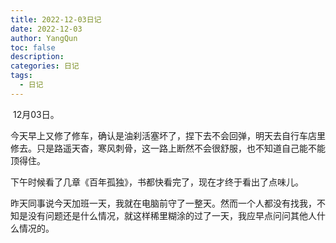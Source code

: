 ```yaml
---
title: 2022-12-03日记
date: 2022-12-03
author: YangQun
toc: false
description:
categories: 日记
tags:
  - 日记
---
```


​        12月03日。

​        今天早上又修了修车，确认是油刹活塞坏了，捏下去不会回弹，明天去自行车店里修去。只是路遥天杳，寒风刺骨，这一路上断然不会很舒服，也不知道自己能不能顶得住。

​        下午时候看了几章《百年孤独》，书都快看完了，现在才终于看出了点味儿。

​        昨天同事说今天加班一天，我就在电脑前守了一整天。然而一个人都没有找我，不知是没有问题还是什么情况，就这样稀里糊涂的过了一天，我应早点问问其他人什么情况的。

